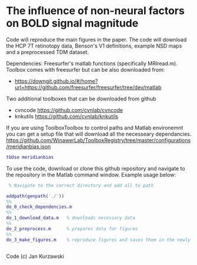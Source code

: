 # The influence of non-neural factors on BOLD signal magnitude
Code will reproduce the main figures in the paper.
The code will download the HCP 7T retinotopy data, Benson's V1 definitions, example NSD maps and a preprocessed TDM dataset. 

Dependencies:
Freesurfer's matlab functions (specifically MRIread.m). Toolbox comes with freesurfer
but can be also downloaded from:
* https://downgit.github.io/#/home?url=https://github.com/freesurfer/freesurfer/tree/dev/matlab

Two additional toolboxes that can be downloaded from github

* cvncode https://github.com/cvnlab/cvncode
* knkutils https://github.com/cvnlab/knkutils

If you are using ToolboxToolbox to control paths and Matlab environemnt you can get a setup file that will download all the necesseary dependancies.
https://github.com/WinawerLab/ToolboxRegistry/tree/master/configurations/meridianbias.json

``` Matlab
tbUse meridianbias
```

To use the code, download or clone this github repository and navigate to the repository in the Matlab command window.
Example usage below:

``` Matlab
 % Navigate to the correct directory and add all to path

addpath(genpath('./'))
%%
do_0_check_dependencies.m
%%
do_1_download_data.m   % downloads necessary data
%%
do_2_preprocess.m      % prepares data for figures
%%
do_3_make_figures.m    % reproduce figures and saves them in the newly created "figures" directory
 
``` 
 
 
Code (c) Jan Kurzawski

